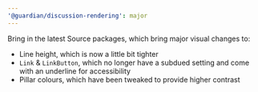 ```yaml
---
'@guardian/discussion-rendering': major
---
```


Bring in the latest Source packages, which bring major visual changes to:
- Line height, which is now a little bit tighter
- `Link` & `LinkButton`, which no longer have a subdued setting and come with
  an underline for accessibility
- Pillar colours, which have been tweaked to provide higher contrast

